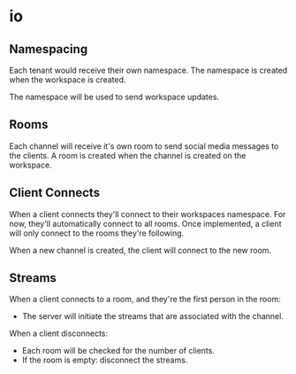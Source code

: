# io

## Namespacing

Each tenant would receive their own namespace.
The namespace is created when the workspace is created.

The namespace will be used to send workspace updates.

## Rooms

Each channel will receive it's own room to send social media messages to the clients.
A room is created when the channel is created on the workspace.

## Client Connects

When a client connects they'll connect to their workspaces namespace.
For now, they'll automatically connect to all rooms.
Once implemented, a client will only connect to the rooms they're following.

When a new channel is created, the client will connect to the new room.

## Streams

When a client connects to a room, and they're the first person in the room:

* The server will initiate the streams that are associated with the channel.

When a client disconnects:

* Each room will be checked for the number of clients.
* If the room is empty: disconnect the streams.
